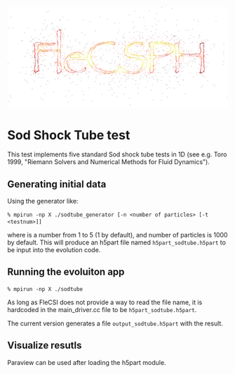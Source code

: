 ![logo](doc/flecsph_logo_bg.png)

# Sod Shock Tube test

This test implements five standard Sod shock tube tests in 1D 
(see e.g. Toro 1999, "Riemann Solvers and Numerical Methods for Fluid Dynamics"). 

## Generating initial data 
Using the generator like: 

    % mpirun -np X ./sodtube_generator [-n <number of particles> [-t <testnum>]]

where <testnum> is a number from 1 to 5 (1 by default), and number of particles
is 1000 by default. 
This will produce an h5part file named `h5part_sodtube.h5part` to be input into 
the evolution code. 

## Running the evoluiton app 

    % mpirun -np X ./sodtube 

As long as FleCSI does not provide a way to read the file name, it is hardcoded 
in the main_driver.cc file to be `h5part_sodtube.h5part`. 

The current version generates a file `output_sodtube.h5part` with the result. 

## Visualize resutls

Paraview can be used after loading the h5part module. 
